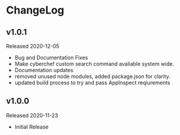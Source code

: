 # ChangeLog

## v1.0.1
Released 2020-12-05
- Bug and Documentation Fixes
- Make cyberchef custom search command avaliable system wide.
- Documentation updates
- removed unused node modules, added package.json for clarity.
- updated build process to try and pass AppInspect reqiurements

## v1.0.0
Released 2020-11-23
- Initial Release